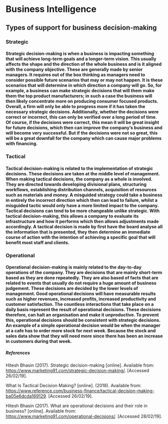 # Business Intelligence

## Types of support for business decision-making

### Strategic
#### Strategic decision-making is when a business is impacting something that will achieve long-term goals and a longer-term vision. This usually affects the shape and the direction of the whole business and is it aligned with the company objective. These are generally made by senior managers. It requires out of the box thinking as managers need to consider possible future scenarios that may or may not happen. It is these scenarios that will determine in which direction a company will go. So, for example, a business can make strategic decisions that will them make them the top product manufacturers; in such a case the business will then likely concentrate more on producing consumer focused products. Overall, a firm will only be able to progress more if it has taken the necessary strategic decisions. Additionally, whether the decisions were correct or incorrect, this can only be verified over a long period of time. Of course, if the decisions were correct, this mean it will be great insight for future decisions, which then can improve the company’s business and will become very successful. But if the decisions were not so great, this will be a great downfall for the company which can cause major problems with financing.

### Tactical
#### Tactical decision-making is related to the implementation of strategic decisions. These decisions are taken at the middle level of management. When making tactical decisions, the company as a whole is involved. They are directed towards developing divisional plans, structuring workflows, establishing distribution channels, acquisition of resources such as materials and money. A misguided strategy could take a business in entirely the incorrect direction which then can lead to failure, whilst a misguided tactic would only have a more limited impact to the company. Tactical decisions can tend to be more changeable unlike strategic. With tactical decision-making, this allows a company to evaluate its infrastructure and how it performs which then allows adjustments made accordingly. A tactical decision is made by first have the board analyse all the information that is presented, they then determine an immediate course of action with the intention of achieving a specific goal that will benefit most staff and clients.

### Operational

#### Operational decision-making is mainly related to the day-to-day operations of the company. They are decisions that are mainly short-term based as they are done repeatedly. They are also based of facts that are related to events that usually do not require a huge amount of business judgement. These decisions are decided by the lower levels of management. Good operational decisions will have measurable results such as higher revenues, increased profits, increased productivity and customer satisfaction. The countless interactions that take place on a daily basis represent the result of operational decisions. These decisions therefore, can halt an organisation and make it unproductive. To prevent this, operational decisions should be consistent with strategic decisions. An example of a simple operational decision would be when the manager at a cafe has to order more stock for next week. Because the stock and sales data show that they will need more since there has been an increase in customers during that week. 



##### References 

Hitesh Bhasin (2017). Strategic decision-making [online]. Available from: <https://www.marketing91.com/strategic-decision-making/>. [Accessed 26/02/19].

What Is Tactical Decision Making? [online]. (2018). Available from: <https://www.reference.com/business-finance/tactical-decision-making-ba05e6dcda169129>. [Accessed 26/02/19].


Hitesh Bhasin (2017). What are operational decisions and their role in business? [online]. Available from: <https://www.marketing91.com/operational-decisions/>. [Accessed 28/02/19].
